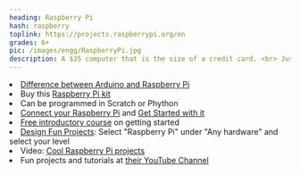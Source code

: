 ```yaml
---
heading: Raspberry Pi
hash: raspberry
toplink: https://projects.raspberrypi.org/en
grades: 6+
pic: /images/engg/RaspberryPi.jpg
description: A $35 computer that is the size of a credit card. <br> Just attach a monitor, a mouse and a keyboard!
---
```

<li><a href="https://makezine.com/2015/12/04/admittedly-simplistic-guide-raspberry-pi-vs-arduino/" target="_blank">Difference between Arduino and Raspberry Pi</a></li>
<li>Buy this <a href="https://www.amazon.com/CanaKit-Raspberry-Ultimate-Starter-Kit/dp/B01C6Q4GLE/" target="_blank">Raspberry Pi kit</a></li>
<li>Can be programmed in Scratch or Phython</li>
<li><a href="https://projects.raspberrypi.org/en/projects/raspberry-pi-getting-started" target="_blank">Connect your Raspberry Pi</a> and <a href="https://projects.raspberrypi.org/en/pathways/getting-started-with-raspberry-pi" target="_blank">Get Started with it</a></li>
<li><a href="https://www.futurelearn.com/courses/getting-started-with-your-raspberry-pi" target="_blank">Free introductory course</a> on getting started</li>

<li><a href="https://projects.raspberrypi.org/en/projects" target="_blank">Design Fun Projects</a>: Select "Raspberry Pi" under "Any hardware" and select your level</li>
<li>Video: <a href="https://www.youtube.com/watch?v=9YhTOUu06EY&start=42" target="_blank">Cool Raspberry Pi projects</a></li>
<li>Fun projects and tutorials at <a href="https://www.youtube.com/channel/UCFIjVWFZ__KhtTXHDJ7vgng" target="_blank">their YouTube Channel</a></li>